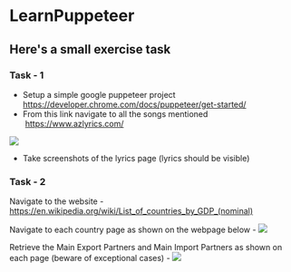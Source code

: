 # LearnPuppeteer


## Here's a small exercise task

### Task - 1

* Setup a simple google puppeteer project https://developer.chrome.com/docs/puppeteer/get-started/
* From this link navigate to all the songs mentioned  https://www.azlyrics.com/

![](https://i.imgur.com/Qlydfe3.png)

* Take screenshots of the lyrics page (lyrics should be visible)

### Task - 2

Navigate to the website - https://en.wikipedia.org/wiki/List_of_countries_by_GDP_(nominal)

Navigate to each country page as shown on the webpage below - 
![](https://i.imgur.com/aU6uVZZ.png)

Retrieve the Main Export Partners and Main Import Partners as shown on each page (beware of exceptional cases) -
![](https://i.imgur.com/kiDtGzP.png)